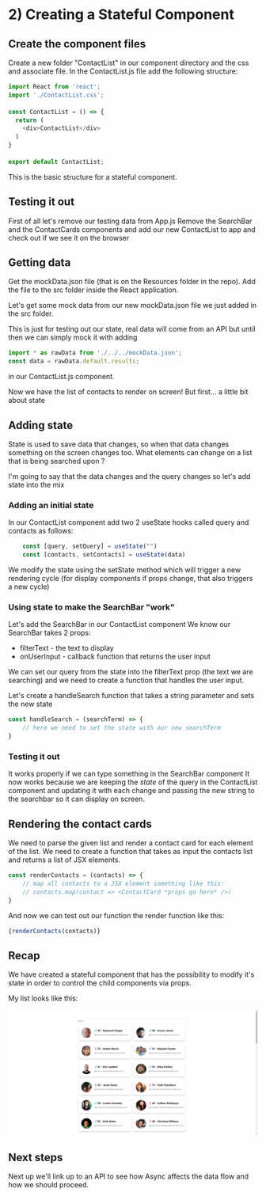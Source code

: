 # 2) Creating a Stateful Component

## Create the component files

Create a new folder "ContactList" in our component directory and the css and associate file.
In the ContactList.js file add the following structure:

```javascript
import React from 'react';
import './ContactList.css';

const ContactList = () => {
  return (
    <div>ContactList</div>
  )
}

export default ContactList;
```

This is the basic structure for a stateful component.


## Testing it out
First of all let's remove our testing data from App.js
Remove the SearchBar and the ContactCards components and add our new ContactList to app and check out if we see it on the browser

## Getting data
Get the mockData.json file (that is on the Resources folder in the repo). Add the file to the src folder inside the React application.

Let's get some mock data from our new mockData.json file we just added in the src folder.

This is just for testing out our state, real data will come from an API but until then we can simply mock it with adding 

```javascript
import * as rawData from './../../mockData.json';
const data = rawData.default.results;
```
in our ContactList.js component.

Now we have the list of contacts to render on screen! But first... a little bit about state

## Adding state
State is used to save data that changes, so when that data changes something on the screen changes too. What elements can change on a list that is being searched upon ? 

I'm going to say that the data changes and the query changes so let's add state into the mix

### Adding an initial state
In our ContactList component add two 2 useState hooks called query and contacts as follows: 

```javascript
    const [query, setQuery] = useState("")
    const [contacts, setContacts] = useState(data)
```

We modify the state using the setState method which will trigger a new rendering cycle (for display components if props change, that also triggers a new cycle)


### Using state to make the SearchBar "work"

Let's add the SearchBar in our ContactList component
We know our SearchBar takes 2 props:
* filterText - the text to display
* onUserInput - callback function that returns the user input

We can set our query from the state into the filterText prop (the text we are searching) and we need to create a function that handles the user input.

Let's create a handleSearch function that takes a string parameter and sets the new state

```javascript
const handleSearch = (searchTerm) => {
    // here we need to set the state with our new searchTerm
}
```

### Testing it out
It works properly if we can type something in the SearchBar component
It now works because we are keeping the *state* of the query in the ContactList component and updating it with each change and passing the new string to the searchbar so it can display on screen.

## Rendering the contact cards

We need to parse the given list and render a contact card for each element of the list. We need to create a function that takes as input the contacts list and returns a list of JSX elements.

```javascript
const renderContacts = (contacts) => {
    // map all contacts to a JSX element something like this:
    // contacts.map(contact => <ContactCard *props go here* />)
}
```

And now we can test out our function the render function like this:

```javascript
{renderContacts(contacts)}
```

## Recap
We have created a stateful component that has the possibility to modify it's state in order to control the child components via props. 

My list looks like this: 

![Contact List](../Readme_Images/SearchList.png "Contact List")

## Next steps
Next up we'll link up to an API to see how Async affects the data flow and how we should proceed.